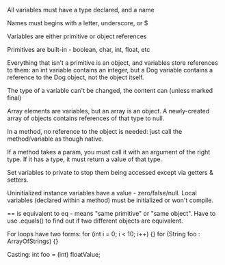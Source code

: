 All variables must have a type declared, and a name

Names must begins with a letter, underscore, or $

Variables are either primitive or object references

Primitives are built-in - boolean, char, int, float, etc

Everything that isn't a primitive is an object, and variables store references to them: an int variable contains an integer, but a Dog variable contains a reference to the Dog object, not the object itself.

The type of a variable can't be changed, the content can (unless marked final)

Array elements are variables, but an array is an object. A newly-created array of objects contains references of that type to null.

In a method, no reference to the object is needed: just call the method/variable as though native.

If a method takes a param, you must call it with an argument of the right type. If it has a type, it must return a value of that type.

Set variables to private to stop them being accessed except via getters & setters.

Uninitialized instance variables have a value - zero/false/null. Local variables (declared within a method) must be initialized or won't compile.

== is equivalent to eq - means "same primitive" or "same object". Have to use .equals() to find out if two different objects are equivalent.

For loops have two forms:
  for (int i = 0; i < 10; i++) {}
  for (String foo : ArrayOfStrings) {}

Casting: int foo = (int) floatValue;
